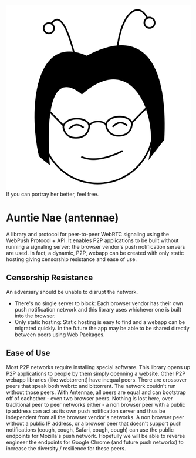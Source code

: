 ![Auntie Nae wears glasses and has black bobbed hair with two antennae sticking out](auntie-nae.svg) If you can portray her better, feel free.
# Auntie Nae (antennae)
A library and protocol for peer-to-peer WebRTC signaling using the WebPush Protocol + API.  It enables P2P applications to be built without running a signaling server: the browser vendor's push notification servers are used.  In fact, a dynamic, P2P, webapp can be created with only static hosting giving censorship resistance and ease of use.

## Censorship Resistance
An adversary should be unable to disrupt the network.
* There's no single server to block: Each browser vendor has their own push notification network and this library uses whichever one is built into the browser.
* Only static hosting: Static hosting is easy to find and a webapp can be migrated quickly.  In the future the app may be able to be shared directly between peers using Web Packages.

## Ease of Use
Most P2P networks require installing special software.  This library opens up P2P applications to people by them simply openning a website.  Other P2P webapp libraries (like webtorrent) have inequal peers.  There are crossover peers that speak both webrtc and bittorrent.  The network couldn't run without those peers.  With Antennae, all peers are equal and can bootstrap off of eachother - even two browser peers.  Nothing is lost here, over traditional peer to peer networks either - a non browser peer with a public ip address can act as its own push notification server and thus be independent from all the browser vendor's networks.  A non browser peer without a public IP address, or a browser peer that doesn't support push notifications (cough, cough, Safari, cough, cough) can use the public endpoints for Mozilla's push network.  Hopefully we will be able to reverse engineer the endpoints for Google Chrome (and future push networks) to increase the diversity / resilience for these peers.